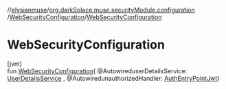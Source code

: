 //[elysianmuse](../../../index.md)/[org.darkSolace.muse.securityModule.configuration](../index.md)
/[WebSecurityConfiguration](index.md)/[WebSecurityConfiguration](-web-security-configuration.md)

# WebSecurityConfiguration

[jvm]\
fun [WebSecurityConfiguration](-web-security-configuration.md)(
@AutowireduserDetailsService: [UserDetailsService](../../org.darkSolace.muse.securityModule.service/-user-details-service/index.md)
,
@AutowiredunauthorizedHandler: [AuthEntryPointJwt](../../org.darkSolace.muse.securityModule.service/-auth-entry-point-jwt/index.md))
